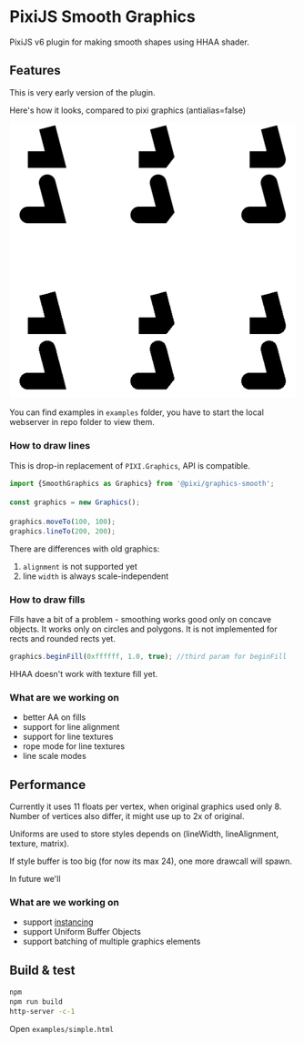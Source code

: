# PixiJS Smooth Graphics
PixiJS v6 plugin for making smooth shapes using HHAA shader.

## Features

This is very early version of the plugin.

Here's how it looks, compared to pixi graphics (antialias=false)

![img_1.png](examples/img_1.png)

You can find examples in `examples` folder, you have to start the local webserver in repo folder to view them. 

### How to draw lines

This is drop-in replacement of `PIXI.Graphics`, API is compatible.

```js
import {SmoothGraphics as Graphics} from '@pixi/graphics-smooth';

const graphics = new Graphics();

graphics.moveTo(100, 100);
graphics.lineTo(200, 200);
```

There are differences with old graphics:
1. `alignment` is not supported yet
2. line `width` is always scale-independent

### How to draw fills

Fills have a bit of a problem - smoothing works good only on concave objects.
It works only on circles and polygons. It is not implemented for rects and rounded rects yet.  

```js
graphics.beginFill(0xffffff, 1.0, true); //third param for beginFill
```

HHAA doesn't work with texture fill yet.

### What are we working on

* better AA on fills
* support for line alignment
* support for line textures
* rope mode for line textures
* line scale modes

## Performance

Currently it uses 11 floats per vertex, when original graphics used only 8. Number of vertices also differ, it might use up to 2x of original.

Uniforms are used to store styles depends on (lineWidth, lineAlignment, texture, matrix).

If style buffer is too big (for now its max 24), one more drawcall will spawn.

In future we'll 

### What are we working on

* support [instancing](https://wwwtyro.net/2019/11/18/instanced-lines.html)
* support Uniform Buffer Objects
* support batching of multiple graphics elements

## Build & test

```bash
npm
npm run build
http-server -c-1
```

Open `examples/simple.html`
